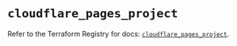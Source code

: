 # `cloudflare_pages_project`

Refer to the Terraform Registry for docs: [`cloudflare_pages_project`](https://registry.terraform.io/providers/cloudflare/cloudflare/4.50.0/docs/resources/pages_project).
